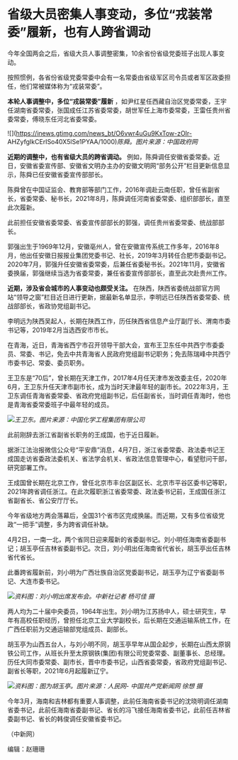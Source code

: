 # 省级大员密集人事变动，多位“戎装常委”履新，也有人跨省调动

今年全国两会之后，省级大员人事调整密集，10余省份省级党委班子出现人事变动。

按照惯例，各省份省级党委常委中会有一名常委由省级军区司令员或者军区政委担任，他们常被媒体称为“戎装常委”。

**本轮人事调整中，多位“戎装常委”履新**
，如尹红星任西藏自治区党委常委，王宇任湖南省委常委，张国成任江苏省委常委，胡世军任上海市委常委，王雷任贵州省委常委，傅晓东任河北省委常委。

![](https://inews.gtimg.com/news_bt/O6vwr4uGu9KxTow-zOIr-
AHZyfgIkCErISo40X5lSe1PYAA/1000)_陈舜。图片来源：中国政府网_

**近期的调整中，也有省级大员的跨省调动。**
例如，陈舜调任安徽省委常委。近日，安徽省委宣传部、安徽省文明办主办的安徽文明网“部务公开”栏目更新信息显示，陈舜已任安徽省委宣传部部长。

陈舜曾在中国证监会、教育部等部门工作，2016年调赴云南任职，曾任省副省长，省委常委、秘书长，2021年8月，陈舜调任河南省委常委、组织部部长，直至此次履新。

此前担任安徽省委常委、省委宣传部部长的郭强，调任贵州省委常委、统战部部长。

郭强出生于1969年12月，安徽亳州人，曾在安徽宣传系统工作多年，2016年8月，他出任安徽日报报业集团党委书记、社长，2019年3月转任合肥市委副书记。2020年7月，郭强升任安徽省委常委，后兼任省委秘书长。2021年11月，安徽省委换届，郭强继续当选为省委常委，兼任省委宣传部部长，直至此次赴贵州工作。

**近期，涉及省会城市的人事变动也颇受关注。**
在陕西，陕西省委统战部官方网站“领导之窗”栏目近日进行更新，据最新名单显示，李明远已任陕西省委常委、统战部部长，省政协党组副书记。

李明远为陕西吴起人，长期在陕西工作，历任陕西省信息产业厅副厅长、渭南市委书记等，2019年2月当选西安市市长。

在青海，近日，青海省西宁市召开领导干部大会，宣布王卫东任中共西宁市委委员、常委、书记，免去中共青海省人民政府党组副书记职务；免去陈瑞峰中共西宁市委书记、常委、委员职务。

王卫东是“70后”，曾长期在天津工作，2017年4月任天津市发改委主任，2020年6月，王卫东升任天津市副市长，成为当时天津最年轻的副市长。2022年3月，王卫东调任青海省委常委、省政府党组副书记，后任副省长，当时调任青海时，他也是青海省委常委班子中最年轻的成员。

![](https://inews.gtimg.com/news_bt/Oty6zhDARxuj-f3wFEk3lAB4wS3pz8ZlJ8N6oGOg3m8UMAA/1000)_王卫东。图片来源：中国化学工程集团有限公司_

此前刚辞去浙江省副省长职务的王成国，也于近日履新。

据浙江法治报微信公众号“平安鼎”消息，4月7日，浙江省委常委、政法委书记王成国走访省委政法委机关、省法学会机关、省政法信息管理中心，看望慰问干部，研究部署工作。

王成国曾长期在北京工作，曾任北京市丰台区副区长、北京市平谷区委书记等职，2021年跨省调任浙江。在此次履职浙江省委常委、政法委书记前，王成国任浙江省副省长、省公安厅厅长。

今年省级地方两会落幕后，全国31个省市区完成换届。而近期，又有多位省级党政“一把手”调整，多为跨省调任补缺。

4月2日，一南一北，两个省同日迎来履新的省委副书记。刘小明任海南省委副书记；胡玉亭任吉林省委副书记。次日，刘小明出任海南省代省长，胡玉亭出任吉林省代省长。

此番跨省履新前，刘小明为广西壮族自治区党委副书记，胡玉亭为辽宁省委副书记、大连市委书记。

![](https://inews.gtimg.com/news_bt/OLQ9WC5kVT9rGH7xPV9HgixZF6QVne30Kkf-u0blX0zZkAA/1000)_资料图：刘小明出席发布会。中新社记者
杨可佳 摄_

两人均为二十届中央委员，1964年出生。刘小明为江苏扬中人，硕士研究生，早年有高校任职经历，曾担任北京工业大学副校长，后长期在交通运输系统工作，在广西任职前为交通运输部党组成员、副部长。

胡玉亭为山西五台人，与刘小明不同，胡玉亭早年从国企起步，长期在山西太原钢铁公司工作，从班长升至太原钢铁(集团)有限公司党委常委、副董事长、总经理。历任大同市委常委、副市长，晋中市委书记，山西省委常委，省政府党组副书记、副省长等职，2021年6月起履新辽宁。

![](https://inews.gtimg.com/news_bt/O5sEceuQw0-QRZ_N9MeKRuNCTO24t1UxIw9b1jSMsiWa4AA/1000)_资料图：图为胡玉亭。图片来源：人民网-
中国共产党新闻网 徐想 摄_

今年3月，海南和吉林都有重要人事调整，此前任海南省委书记的沈晓明调任湖南省委书记，此前任海南省委副书记、省长的冯飞接任海南省委书记，此前任吉林省委副书记、省长的韩俊调任安徽省委书记。

（中新网）

编辑：赵珊珊

